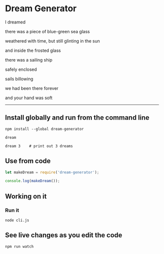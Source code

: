 # Dream Generator

I dreamed

there was a piece of blue-green sea glass

weathered with time, but still glinting in the sun

and inside the frosted glass

there was a sailing ship

safely enclosed

sails billowing

we had been there forever

and your hand was soft

---

## Install globally and run from the command line

```
npm install --global dream-generator

dream

dream 3    # print out 3 dreams
```

## Use from code

```js
let makeDream = require('dream-generator');

console.log(makeDream());
```

## Working on it
### Run it

`node cli.js`

## See live changes as you edit the code

`npm run watch`
